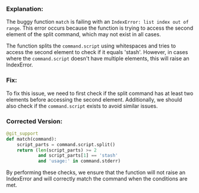 ### Explanation:
The buggy function `match` is failing with an `IndexError: list index out of range`. This error occurs because the function is trying to access the second element of the split command, which may not exist in all cases.

The function splits the `command.script` using whitespaces and tries to access the second element to check if it equals 'stash'. However, in cases where the `command.script` doesn't have multiple elements, this will raise an IndexError.

### Fix:
To fix this issue, we need to first check if the split command has at least two elements before accessing the second element. Additionally, we should also check if the `command.script` exists to avoid similar issues.

### Corrected Version:
```python
@git_support
def match(command):
    script_parts = command.script.split()
    return (len(script_parts) >= 2 
            and script_parts[1] == 'stash'
            and 'usage:' in command.stderr)
``` 

By performing these checks, we ensure that the function will not raise an IndexError and will correctly match the command when the conditions are met.